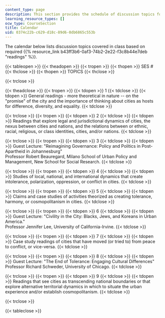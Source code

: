 ```yaml
---
content_type: page
description: This section provides the schedule of discussion topics for the course.
learning_resource_types: []
ocw_type: CourseSection
title: Calendar
uid: 0374c22b-c629-d18c-89d6-0db6865c553b
---
```


The calendar below lists discussion topics covered in class based on required {{% resource_link b43ff3b6-0af3-74b2-2e22-f3c8b44e7deb "readings" %}}.

{{< tableopen >}}
{{< theadopen >}}
{{< tropen >}}
{{< thopen >}}
SES #
{{< thclose >}}
{{< thopen >}}
TOPICS
{{< thclose >}}

{{< trclose >}}

{{< theadclose >}}
{{< tropen >}}
{{< tdopen >}}
1
{{< tdclose >}}
{{< tdopen >}}
General readings - more theoretical in nature -- on the "promise" of the city and the importance of thinking about cities as hosts for difference, diversity, and equality.
{{< tdclose >}}

{{< trclose >}}
{{< tropen >}}
{{< tdopen >}}
2
{{< tdclose >}}
{{< tdopen >}}
Readings that explore legal and jurisdictional dynamics of cities, the nexus between cities and nations, and the relations between or ethnic, racial, religious, or class identities, cities, and/or nations.
{{< tdclose >}}

{{< trclose >}}
{{< tropen >}}
{{< tdopen >}}
3
{{< tdclose >}}
{{< tdopen >}}
Guest Lecture: "Reimagining Governance: Policy and Politics in Post-Apartheid in Johannesburg"  
Professor Robert Beauregard, Milano School of Urban Policy and Management, New School for Social Research.
{{< tdclose >}}

{{< trclose >}}
{{< tropen >}}
{{< tdopen >}}
4
{{< tdclose >}}
{{< tdopen >}}
Studies of local, national, and international dynamics that create intolerance, polarization, oppression, or conflict in cities.
{{< tdclose >}}

{{< trclose >}}
{{< tropen >}}
{{< tdopen >}}
5
{{< tdclose >}}
{{< tdopen >}}
Claims and case studies of activities theorized as creating tolerance, harmony, or cosmopolitanism in cities.
{{< tdclose >}}

{{< trclose >}}
{{< tropen >}}
{{< tdopen >}}
6
{{< tdclose >}}
{{< tdopen >}}
Guest Lecture: "Civility in the City: Blacks, Jews, and Koreans in Urban America."  
Professor Jennifer Lee, University of California-Irvine.
{{< tdclose >}}

{{< trclose >}}
{{< tropen >}}
{{< tdopen >}}
7
{{< tdclose >}}
{{< tdopen >}}
Case study readings of cities that have moved (or tried to) from peace to conflict, or vice-versa.
{{< tdclose >}}

{{< trclose >}}
{{< tropen >}}
{{< tdopen >}}
8
{{< tdclose >}}
{{< tdopen >}}
Guest Lecture: "The End of Tolerance: Engaging Cultural Differences"   
Professor Richard Schweder, University of Chicago.
{{< tdclose >}}

{{< trclose >}}
{{< tropen >}}
{{< tdopen >}}
9
{{< tdclose >}}
{{< tdopen >}}
Readings that see cities as transcending national boundaries or that explore alternative territorial dynamics in which to situate the urban experience and/or establish cosmopolitanism.
{{< tdclose >}}

{{< trclose >}}

{{< tableclose >}}